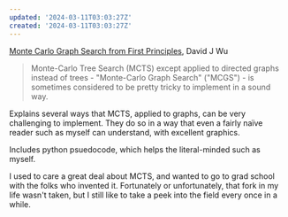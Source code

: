 ```yaml
---
updated: '2024-03-11T03:03:27Z'
created: '2024-03-11T03:03:27Z'
---
```

[Monte Carlo Graph Search from First Principles](https://github.com/lightvector/KataGo/blob/master/docs/GraphSearch.md#monte-carlo-graph-search-from-first-principles), David J Wu

> Monte-Carlo Tree Search (MCTS) except applied to directed graphs instead of trees - "Monte-Carlo Graph Search" ("MCGS") - is sometimes considered to be pretty tricky to implement in a sound way.

Explains several ways that MCTS, applied to graphs, can be very challenging to implement. They do so in a way that even a fairly naïve reader such as myself can understand, with excellent graphics.

Includes python psuedocode, which helps the literal-minded such as myself.

I used to care a great deal about MCTS, and wanted to go to grad school with the folks who invented it. Fortunately or unfortunately, that fork in my life wasn't taken, but I still like to take a peek into the field every once in a while.